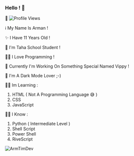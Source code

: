 ### Hello ! 👋
🤖 ![Profile Views](https://gpvc.arturio.dev/ArmTimDev)

ℹ My Name Is Arman !

✨ I Have 11 Years Old !

🏫 I'm Taha School Student !

👨‍💻 I Love Programming !

🐍 Currently I'm Working On Something Special Named Vippy !

🌙 I'm A Dark Mode Lover ;-)

👨‍🎓 Im Learning :
1. HTML ( Not A Programming Language 😅 )
2. CSS
3. JavaScript 

👨‍🏫 I Know :
1. Python ( Intermediate Level )
2. Shell Script
3. Power Shell
4. RiveScript


<p align="center">&nbsp;<img align="left" src="https://github-readme-stats.vercel.app/api?username=ArmTimDev&theme=algolia&show_icons=true" alt="ArmTimDev"/></p>
